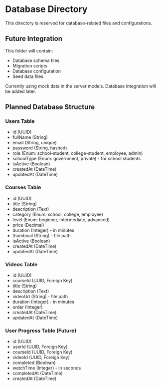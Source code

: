 # Database Directory

This directory is reserved for database-related files and configurations.

## Future Integration

This folder will contain:
- Database schema files
- Migration scripts
- Database configuration
- Seed data files

Currently using mock data in the server models. Database integration will be added later.

## Planned Database Structure

### Users Table
- id (UUID)
- fullName (String)
- email (String, unique)
- password (String, hashed)
- role (Enum: school-student, college-student, employee, admin)
- schoolType (Enum: government, private) - for school students
- isActive (Boolean)
- createdAt (DateTime)
- updatedAt (DateTime)

### Courses Table
- id (UUID)
- title (String)
- description (Text)
- category (Enum: school, college, employee)
- level (Enum: beginner, intermediate, advanced)
- price (Decimal)
- duration (Integer) - in minutes
- thumbnail (String) - file path
- isActive (Boolean)
- createdAt (DateTime)
- updatedAt (DateTime)

### Videos Table
- id (UUID)
- courseId (UUID, Foreign Key)
- title (String)
- description (Text)
- videoUrl (String) - file path
- duration (Integer) - in minutes
- order (Integer)
- createdAt (DateTime)
- updatedAt (DateTime)

### User Progress Table (Future)
- id (UUID)
- userId (UUID, Foreign Key)
- courseId (UUID, Foreign Key)
- videoId (UUID, Foreign Key)
- completed (Boolean)
- watchTime (Integer) - in seconds
- completedAt (DateTime)
- createdAt (DateTime)